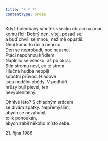 ```yaml
---
title: '* * *'
contentType: prose
---
```


<section>

Když holedbavý smutek všecko obrací nazmar,  
komu říci: Dobrý den, vítej, posaď se,  
a buď chvíli se mnou, než mě opustíš.  
Není komu to říci a není co.  
Den se neprobudí, noc neusne.  
Ptáci nepohnou křídlem.  
Naplnilo se všecko, až po okraj.  
Stín stromu neví, co je strom.  
Hlučná hudba neopíjí  
sobotní průvod. Hladové  
jsou nedělní obědy. V podhůří  
hrůzy bují plevel, ten  
nevyplenitelný.

Ohnivé léto? S chladným srdcem  
se dívám zpátky. Nepřemýšlím,  
abych se nezahubil,  
tolik ponoukán,  
abych zabil někoho místo sebe.

21\. října 1986

</section>
